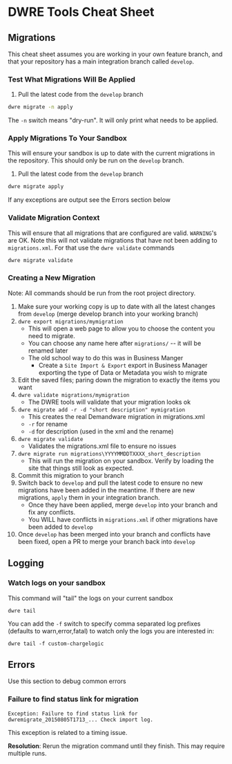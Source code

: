 # DWRE Tools Cheat Sheet

## Migrations

This cheat sheet assumes you are working in your own feature branch, and that your repository has a main integration branch called `develop`. 

### Test What Migrations Will Be Applied

1. Pull the latest code from the `develop` branch

```sh
dwre migrate -n apply
```

The `-n` switch means "dry-run". It will only print what needs to be applied.


### Apply Migrations To Your Sandbox

This will ensure your sandbox is up to date with the current migrations in the repository. This should only be run on the `develop` branch. 

1. Pull the latest code from the `develop` branch

```sh
dwre migrate apply
```

If any exceptions are output see the Errors section below

### Validate Migration Context

This will ensure that all migrations that are configured are valid. `WARNING`'s are OK. Note this will not validate migrations that have not been adding to `migrations.xml`. For that use the `dwre validate` commands

```sh
dwre migrate validate
```

### Creating a New Migration

Note: All commands should be run from the root project directory.

1. Make sure your working copy is up to date with all the latest changes from `develop` (merge develop branch into your working branch)
1. `dwre export migrations/mymigration`
    * This will open a web page to allow you to choose the content you need to migrate.
    * You can choose any name here after `migrations/` -- it will be renamed later
    * The old school way to do this was in Business Manger
        * Create a `Site Import & Export` export in Business Manager exporting the type of Data or Metadata you wish to migrate
1. Edit the saved files; paring down the migration to exactly the items you want
1. `dwre validate migrations/mymigration`
    * The DWRE tools will validate that your migration looks ok
1. `dwre migrate add -r -d "short description" mymigration`
    * This creates the real Demandware migration in migrations.xml
    * `-r` for rename
    * `-d` for description (used in the xml and the rename)
1. `dwre migrate validate`
    * Validates the migrations.xml file to ensure no issues
1. `dwre migrate run migrations\YYYYMMDDTXXXX_short_description`
    * This will run the migration on your sandbox. Verify by loading the site that things still look as expected.
1. Commit this migration to your branch
1. Switch back to `develop` and pull the latest code to ensure no new migrations have been added in the meantime. If there are new migrations, `apply` them in your integration branch. 
    * Once they have been applied, merge `develop` into your branch and fix any conflicts.
    * You WILL have conflicts in `migrations.xml` if other migrations have been added to `develop` 
1. Once `develop` has been merged into your branch and conflicts have been fixed, open a PR to merge your branch back into `develop`



## Logging

### Watch logs on your sandbox

This command will "tail" the logs on your current sandbox

```
dwre tail
```

You can add the `-f` switch to specify comma separated log prefixes (defaults to warn,error,fatal) to watch only the logs you are interested in:

```
dwre tail -f custom-chargelogic
```

## Errors

Use this section to debug common errors

### Failure to find status link for migration

```
Exception: Failure to find status link for dwremigrate_20150805T1713_... Check import log.
```

This exception is related to a timing issue.

**Resolution**: Rerun the migration command until they finish. This may require multiple runs.

